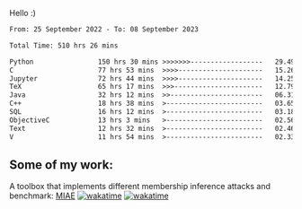 Hello :)


<!--START_SECTION:waka-->

```txt
From: 25 September 2022 - To: 08 September 2023

Total Time: 510 hrs 26 mins

Python                150 hrs 30 mins >>>>>>>------------------   29.49 %
C                     77 hrs 53 mins  >>>>---------------------   15.26 %
Jupyter               72 hrs 44 mins  >>>>---------------------   14.25 %
TeX                   65 hrs 17 mins  >>>----------------------   12.79 %
Java                  32 hrs 12 mins  >>-----------------------   06.31 %
C++                   18 hrs 38 mins  >------------------------   03.65 %
SQL                   16 hrs 12 mins  >------------------------   03.18 %
ObjectiveC            13 hrs 3 mins   >------------------------   02.56 %
Text                  12 hrs 32 mins  >------------------------   02.46 %
V                     11 hrs 54 mins  >------------------------   02.33 %
```

<!--END_SECTION:waka-->

## Some of my work: 

A toolbox that implements different membership inference attacks and benchmark: [MIAE](https://github.com/RPI-DSPlab) [![wakatime](https://wakatime.com/badge/user/18ac89f5-baf8-49e6-a5ee-d9272435ce3a/project/3e6541fd-578f-4d9d-9080-f2a42b2d10e1.svg)](https://wakatime.com/badge/user/18ac89f5-baf8-49e6-a5ee-d9272435ce3a/project/3e6541fd-578f-4d9d-9080-f2a42b2d10e1) [![wakatime](https://wakatime.com/badge/user/18ac89f5-baf8-49e6-a5ee-d9272435ce3a/project/5d5826e9-c6d6-4d86-8b00-0d1608c5f167.svg)](https://wakatime.com/badge/user/18ac89f5-baf8-49e6-a5ee-d9272435ce3a/project/5d5826e9-c6d6-4d86-8b00-0d1608c5f167)

